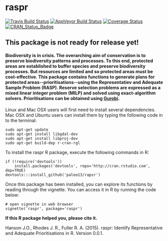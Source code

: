 raspr
============

[![Travis Build Status](https://img.shields.io/travis/paleo13/raspr/master.svg?label=Mac%20OSX%20%26%20Linux)](https://travis-ci.org/paleo13/raspr)
[![AppVeyor Build Status](https://img.shields.io/appveyor/ci/paleo13/raspr/master.svg?label=Windows)](https://ci.appveyor.com/project/paleo13/raspr)
[![Coverage Status](https://img.shields.io/coveralls/paleo13/raspr/master.svg?label=coverage)](https://codecov.io/github/paleo13/raspr?branch=master)
[![CRAN_Status_Badge](http://www.r-pkg.org/badges/version/raspr)](http://cran.r-project.org/package=raspr)

## This package is not ready for release yet!

#### Biodiversity is in crisis. The overarching aim of conservation is to preserve biodiversity patterns and processes. To this end, protected areas are established to buffer species and preserve biodiversity processes. But resources are limited and so protected areas must be cost-effective. This package contains functions to generate plans for protected areas--prioritisations--using the Representatiev and Adequate Sample Problem (RASP). Reserve selection problems are expressed as a mixed linear integer problem (MILP) and solved using exact-algorithm solvers. Prioritisations can be obtained using [Gurobi](http://www.gurobi.com/).

Linux and Mac OSX users will first need to install several dependencies. Mac OSX and Ubuntu users can install them by typing the following code in to the terminal:

```
sudo apt-get update
sudo apt-get install libgdal-dev
sudo apt-get install libproj-dev
sudo apt-get build-dep r-cran-rgl
```

To install the raspr R package, execute the following commands in R:

```
if (!require('devtools'))
	install.packages('devtools', repo='http://cran.rstudio.com', dep=TRUE)
devtools:::install_github('paleo13/rapsr')
```

Once this package has been installed, you can explore its functions by reading through the vignette. You can access it in R by running the code below:

```
# open vignette in web browser
vignette('raspr', package='raspr')
```

**If this R package helped you, please cite it.**

Hanson J.O., Rhodes J. R., Fuller R. A. (2015). raspr: Identify Representative and Adequate Prioritisations in R. Version 0.0.1.
